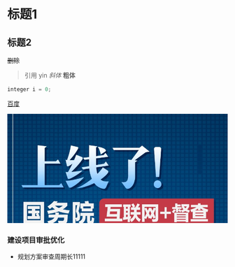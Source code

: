 # 标题1
## 标题2
~~删除~~
> 引用
> yin
*斜体*
**粗体**
```java
integer i = 0;
```
[百度](http://www.baidu.com)

![如下图](images/01.png)

### 建设项目审批优化
- 规划方案审查周期长11111
